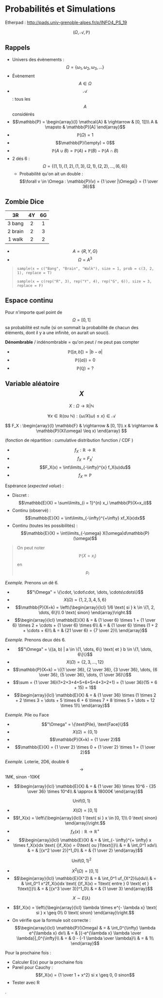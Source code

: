 # Probabilités et Simulations

Etherpad : <http://pads.univ-grenoble-alpes.fr/p/INFO4_PS_19>

$$
(\Omega, \mathcal{A}, \mathbb{P})
$$

## Rappels

- Univers des évènements : $$\Omega = \{\omega_1, \omega_2, \omega_3, \dots\}$$
- Évènement $$A \in \Omega$$
- $$\mathcal{A}$$ : tous les $$A$$ considérés
- $$\mathbb{P} = \begin{array}{l}
    \mathcal{A} & \rightarrow & [0, 1]]\\
    A & \mapsto & \mathbb{P}[A]
\end{array}$$
- $$\mathbb{P}(\Omega) = 1$$
- $$\mathbb{P}(\empty) = 0$$
- $$\mathbb{P}(A \cup B) = \mathbb{P}(A) + \mathbb{P}(B) - \mathbb{P}(A \cap B)$$
- 2 dés 6 : $$\Omega = \{(1, 1), (1, 2), (1, 3), (2, 1), (2, 2), \dots, (6, 6)\}$$
  - Probabilité qu'on ait un double : $$\forall v \in \Omega : \mathbb{P}(v) = {1 \over |\Omega|} = {1 \over 36}$$

## Zombie Dice

|   3R    |  4Y   |  6G   |
| :-----: | :---: | :---: |
| 3 bang  |   2   |   1   |
| 2 brain |   2   |   3   |
| 1 walk  |   2   |   2   |

- $$A = \{R, Y, G\}$$
- $$\Omega = A^3$$

> `sample(x = c("Bang", "Brain", "Walk"), size = 1, prob = c(3, 2, 1), replace = T)`
>
> `sample(x = c(rep("R", 3), rep("Y", 4), rep("G", 6)), size = 3, replace = F)`

## Espace continu

Pour n'importe quel point de $$\Omega = [0, 1]$$ sa probabilité est nulle (si on sommait la probabilité de chacun des éléments, dont il y a une infinité, on aurait un souci).

**Dénombrable** / indénombrable = qu'on peut / ne peut pas compter

- $$\mathbb{P}([a, b]) = |b - a|$$
- $$\mathbb{P}(\{a\}) = 0$$
- $$\mathbb{P}(\mathbb{Q}) = ?$$

## Variable aléatoire $$X$$

$$X: \Omega \rightarrow \mathbb{R}|\mathbb{N}$$

$$
\forall x \in \mathbb{R} (\text{ou } \mathbb{N}) : \{\omega / X(\omega) \leq x \} \in \mathcal{A}
$$

$$
F_X : \begin{array}{l}
    \mathbb{F} & \rightarrow & [0, 1]\\
    x & \rightarrow & \mathbb{P}(X(\omega) \leq x)  
\end{array}
$$

(fonction de répartition : cumulative distribution function / CDF )

- $$f_X : \mathbb{R} \rightarrow \mathbb{R}$$
- $$f_X = F_X'$$
- $$F_X(x) = \int\limits_{-\infty}^{x} f_X(u)du$$
- $$f_X \simeq \mathbb{P}$$

Espérance (*expected value*) :

- Discret : $$\mathbb{E}(X) = \sum\limits_{i = 1}^{n} x_i \mathbb{P}(X=x_i)$$
- Continu (observé) : $$\mathbb{E}(X) = \int\limits_{-\infty}^{+\infty} xf_X(x)dx$$
- Continu (toutes les possibilités) : $$\mathbb{E}(X) = \int\limits_{-\omega} X(\omega)d\mathbb{P}(\omega)$$

> On peut noter $$\mathbb{P}(X=x_i)$$ en $$p_i$$

*Exemple.* Prenons un dé 6.

- $$"\Omega" = \{\cdot, \cdot\cdot, \dots, \cdots\cdots\}$$
- $$X(\Omega) = \{1, 2, 3, 4, 5, 6\}$$
- $$\mathbb{P}(X=k) = \left\{\begin{array}{lcl}
    1/6 \text{ si } k \in \{1, 2, \dots, 6\}\\
    0 \text{ sinon}
    \end{array}\right.$$
- $$\begin{array}{lcl}
  \mathbb{E}(X) & = & {1 \over 6} \times 1 + {1 \over 6} \times 2 + \cdots + {1 \over 6} \times 6\\
  & = & {1 \over 6} \times (1 + 2 + \cdots + 6)\\
  & = & {21 \over 6} = {7 \over 2}\\
  \end{array}$$

*Exemple.* Prenons deux dés 6.

- $$"\Omega" = \{(a, b) | a \in \{1, \dots, 6\} \text{ et } b \in \{1, \dots, 6\}\}$$
- $$X(\Omega) = \{2, 3, \dots, 12\}$$
- $$\mathbb{P}(X=k) = \{{1 \over 36}, {2 \over 36}, {3 \over 36}, \dots, {6 \over 36}, {5 \over 36}, \dots, {1 \over 36}\}$$
- $$\sum = {1 \over 36}(1+2+3+4+5+6+5+4+3+2+1) = {1 \over 36}(15 + 6 + 15) = 1$$
- $$\begin{array}{lcl}
  \mathbb{E}(X) & = & {1 \over 36} \times (1 \times 2 + 2 \times 3 + \dots + 5 \times 6 + 6 \times 7 + 8 \times 5 + \dots + 12 \times 1)\\
  \end{array}$$


*Exemple.* Pile ou Face

- $$"\Omega" = \{\text{Pile}, \text{Face}\}$$
- $$X(\Omega) = \{0, 1\}$$
- $$\mathbb{P}(X=k) = {1 \over 2}$$
- $$\mathbb{E}(X) = {1 \over 2} \times 0 + {1 \over 2} \times 1 = {1 \over 2}$$

*Exemple.* Loterie, 2D6, double 6 $$\rightarrow$$ 1M€, sinon -10K€

- $$\begin{array}{lcl}
  \mathbb{E}(X) & = & {1 \over 36} \times 10^6 - {35 \over 36} \times 10^4\\
  & \approx & 18000€
  \end{array}$$


$$\text{Unif}(0, 1)$$

- $$X(\Omega) = [0, 1]$$
- $$f_X(x) =  \left\{\begin{array}{lcl}
    1 \text{ si } x \in [0, 1]\\
    0 \text{ sinon}
    \end{array}\right.$$
- $$f_X(x) : \mathbb{R} \rightarrow \mathbb{R}^+$$
- $$\begin{array}{lcl}
    \mathbb{E}(X) & = & \int_{- \infty}^{+ \infty} x \times f_X(x)dx \text{ (}f_X(x) = 0\text{ ou }1\text{)}\\
    & = & \int_0^1 xdx\\
    & = & [{x^2 \over 2}]^1_0\\
    & = & {1 \over 2}
    \end{array}$$

$$\text{Unif}(0, 1)^2$$

- $$X^2(\Omega) = [0, 1]$$
- $$\begin{array}{lcl}
    \mathbb{E}(X^2) & = & \int_0^1 uf_{X^2}(u)du\\
    & = & \int_0^1 x^2f_X(x)dx \text{ (}f_X(x) = 1\text{ entre } 0 \text{ et } 1\text{)}\\
    & = & [{x^3 \over 3}]^1_0\\
    & = & {1 \over 3}
    \end{array}$$


$$X \sim E(\lambda)$$

- $$f_X(x) = \left\{\begin{array}{lcl}
    \lambda \times e^{- \lambda x} \text{ si } x \geq 0\\
    0 \text{ sinon}
    \end{array}\right.$$
- On vérifie que la formule soit correcte : $$\begin{array}{lcl}
    \mathbb{P}(\Omega) & = & \int_0^{\infty} \lambda e^{\lambda x} dx\\
    & = & [{-e^{\lambda x} \lambda \over \lambda}]_0^{\infty}\\
    & = & 0 - {-1 \lambda \over \lambda}\\
    & = & 1\\
    \end{array}$$

Pour la prochaine fois :

- Calculer E(x) pour la prochaine fois
- Pareil pour Cauchy : $$f_X(x) = {1 \over 1 + x^2} si x \geq 0, 0 sinon$$
- Tester avec R


.
